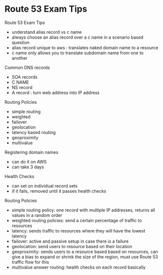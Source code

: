 # Route 53 Exam Tips

Route 53 Exam Tips
- understand alias record vs c name
- always choose an alias record over a c name in a scenario based question
- alias record unique to aws : translates naked domain name to a resource
- c name only allows you to translate subdomain name from one to another

Common DNS records
- SOA records
- C NAME
- NS record
- A record : turn web address into IP address

Routing Policies
- simple routing
- weighted
- failover
- geolocation
- latency based routing
- geoproximity
- multivalue 

Registering domain names
- can do it on AWS
- can take 3 days

Health Checks
- can set on individual record sets
- if it fails, removed until it passes health checks

Routing Policies
- simple routing policy: one record with multiple IP addresses, returns all values in a random order
- weighted routing policies: send a certain percentage of traffic to resources
- latency: sends traffic to resources where they will have the lowest latency
- failover: active and passive setup in case there is a failure
- geolocation: send users to resource based on their location
- geoproximity: sends users to a resource based based on resources, can give a bias to expand or shrink the size of the region, must use Route 53 traffic flow for this
- multivalue answer routing: health checks on each record basically
